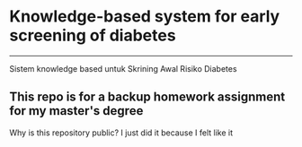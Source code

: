 # Knowledge-based system for early screening of diabetes
---
Sistem knowledge based untuk Skrining Awal Risiko Diabetes

## This repo is for a backup homework assignment for my master's degree 
Why is this repository public? I just did it because I felt like it
